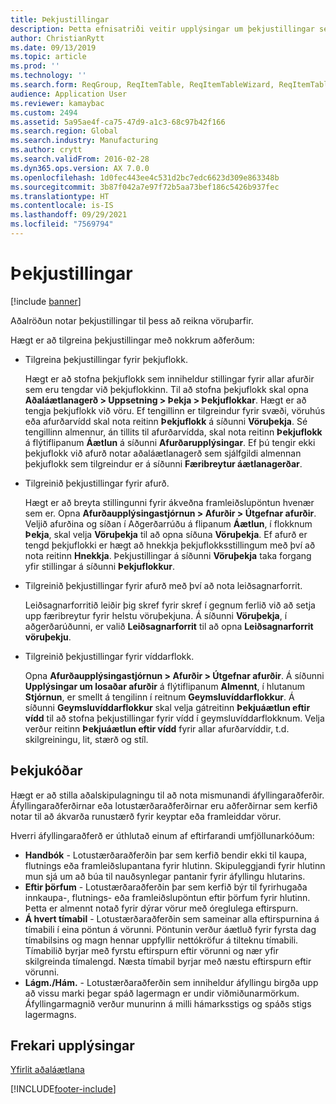 ```yaml
---
title: Þekjustillingar
description: Þetta efnisatriði veitir upplýsingar um þekjustillingar sem aðalröðun notar til að reikna út vöruþarfir.
author: ChristianRytt
ms.date: 09/13/2019
ms.topic: article
ms.prod: ''
ms.technology: ''
ms.search.form: ReqGroup, ReqItemTable, ReqItemTableWizard, ReqItemTableSetup
audience: Application User
ms.reviewer: kamaybac
ms.custom: 2494
ms.assetid: 5a95ae4f-ca75-47d9-a1c3-68c97b42f166
ms.search.region: Global
ms.search.industry: Manufacturing
ms.author: crytt
ms.search.validFrom: 2016-02-28
ms.dyn365.ops.version: AX 7.0.0
ms.openlocfilehash: 1d0fec443ee4c531d2bc7edc6623d309e863348b
ms.sourcegitcommit: 3b87f042a7e97f72b5aa73bef186c5426b937fec
ms.translationtype: HT
ms.contentlocale: is-IS
ms.lasthandoff: 09/29/2021
ms.locfileid: "7569794"
---
```

# <a name="coverage-settings"></a>Þekjustillingar

[!include [banner](../includes/banner.md)]

Aðalröðun notar þekjustillingar til þess að reikna vöruþarfir.

Hægt er að tilgreina þekjustillingar með nokkrum aðferðum:

- Tilgreina þekjustillingar fyrir þekjuflokk.

    Hægt er að stofna þekjuflokk sem inniheldur stillingar fyrir allar afurðir sem eru tengdar við þekjuflokkinn. Til að stofna þekjuflokk skal opna **Aðaláætlanagerð &gt; Uppsetning &gt; Þekja &gt; Þekjuflokkar**. Hægt er að tengja þekjuflokk við vöru. Ef tengillinn er tilgreindur fyrir svæði, vöruhús eða afurðarvídd skal nota reitinn **Þekjuflokk** á síðunni **Vöruþekja**. Sé tengillinn almennur, án tillits til afurðarvídda, skal nota reitinn **Þekjuflokk** á flýtiflipanum **Áætlun** á síðunni **Afurðarupplýsingar**. Ef þú tengir ekki þekjuflokk við afurð notar aðaláætlanagerð sem sjálfgildi almennan þekjuflokk sem tilgreindur er á síðunni **Færibreytur áætlanagerðar**.

- Tilgreinið þekjustillingar fyrir afurð.

    Hægt er að breyta stillingunni fyrir ákveðna framleiðslupöntun hvenær sem er. Opna **Afurðaupplýsingastjórnun &gt; Afurðir &gt; Útgefnar afurðir**. Veljið afurðina og síðan í Aðgerðarrúðu á flipanum **Áætlun**, í flokknum **Þekja**, skal velja **Vöruþekja** til að opna síðuna **Vöruþekja**. Ef afurð er tengd þekjuflokki er hægt að hnekkja þekjuflokksstillingum með því að nota reitinn **Hnekkja**. Þekjustillingar á síðunni **Vöruþekja** taka forgang yfir stillingar á síðunni **Þekjuflokkur**.

- Tilgreinið þekjustillingar fyrir afurð með því að nota leiðsagnarforrit.

    Leiðsagnarforritið leiðir þig skref fyrir skref í gegnum ferlið við að setja upp færibreytur fyrir helstu vöruþekjuna. Á síðunni **Vöruþekja**, í aðgerðarúðunni, er valið **Leiðsagnarforrit** til að opna **Leiðsagnarforrit vöruþekju**.

- Tilgreinið þekjustillingar fyrir víddarflokk.

    Opna **Afurðaupplýsingastjórnun &gt; Afurðir &gt; Útgefnar afurðir**. Á síðunni **Upplýsingar um losaðar afurðir** á flýtiflipanum **Almennt**, í hlutanum **Stjórnun**, er smellt á tengilinn í reitnum **Geymsluvíddarflokkur**. Á síðunni **Geymsluvíddarflokkur** skal velja gátreitinn **Þekjuáætlun eftir vídd** til að stofna þekjustillingar fyrir vídd í geymsluvíddarflokknum. Velja verður reitinn **Þekjuáætlun eftir vídd** fyrir allar afurðarvíddir, t.d. skilgreiningu, lit, stærð og stíl.


## <a name="coverage-codes"></a>Þekjukóðar

Hægt er að stilla aðalskipulagningu til að nota mismunandi áfyllingaraðferðir. Áfyllingaraðferðirnar eða lotustærðaraðferðirnar eru aðferðirnar sem kerfið notar til að ákvarða runustærð fyrir keyptar eða framleiddar vörur. 

Hverri áfyllingaraðferð er úthlutað einum af eftirfarandi umfjöllunarkóðum:

- **Handbók** - Lotustærðaraðferðin þar sem kerfið bendir ekki til kaupa, flutnings eða framleiðslupantana fyrir hlutinn. Skipuleggjandi fyrir hlutinn mun sjá um að búa til nauðsynlegar pantanir fyrir áfyllingu hlutarins.
- **Eftir þörfum** - Lotustærðaraðferðin þar sem kerfið býr til fyrirhugaða innkaupa-, flutnings- eða framleiðslupöntun eftir þörfum fyrir hlutinn. Þetta er almennt notað fyrir dýrar vörur með óreglulega eftirspurn.  
- **Á hvert tímabil** - Lotustærðaraðferðin sem sameinar alla eftirspurnina á tímabili í eina pöntun á vörunni. Pöntunin verður áætluð fyrir fyrsta dag tímabilsins og magn hennar uppfyllir nettókröfur á tilteknu tímabili. Tímabilið byrjar með fyrstu eftirspurn eftir vörunni og nær yfir skilgreinda tímalengd. Næsta tímabil byrjar með næstu eftirspurn eftir vörunni.
- **Lágm./Hám.** - Lotustærðaraðferðin sem inniheldur áfyllingu birgða upp að vissu marki þegar spáð lagermagn er undir viðmiðunarmörkum. Áfyllingarmagnið verður munurinn á milli hámarksstigs og spáðs stigs lagermagns.


## <a name="additional-resources"></a>Frekari upplýsingar

[Yfirlit aðaláætlana](master-plans.md)


[!INCLUDE[footer-include](../../includes/footer-banner.md)]